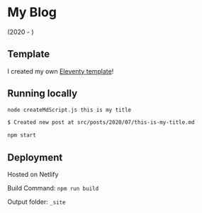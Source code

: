 # My Blog
(2020 - )

## Template
I created my own [Eleventy template](https://github.com/kohrongying/11ty-blog-starter)! 

## Running locally

```bash
node createMdScript.js this is my title

$ Created new post at src/posts/2020/07/this-is-my-title.md

npm start
```

## Deployment
Hosted on Netlify

Build Command: `npm run build`

Output folder: `_site`